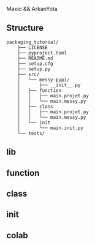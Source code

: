 Maxio && ArkanYota

## Structure
	packaging_tutorial/
		├── LICENSE
		├── pyproject.toml
		├── README.md
		├── setup.cfg
		├── setup.py
		├── src/
		│   └── messy-pypi/
		│       ├── __init__.py
		│	├── function
		│	│	├── main.projet.py
		│	│	└── main.messy.py
		│	├── class
		│	│	├── main.projet.py
		│	│	└── main.messy.py
		│	└── init
		│		└── main.init.py
		└── tests/

## lib

## function

## class

## init

## colab
